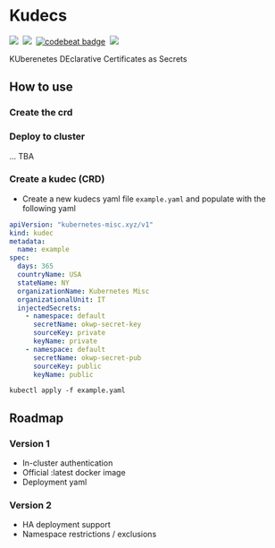 # Kudecs
<img src="https://img.shields.io/badge/Version-v0.2.0-f5bc42">&nbsp;
<a href="https://goreportcard.com/report/github.com/kubernetes-misc/kudecs"><img src="https://goreportcard.com/badge/github.com/kubernetes-misc/kudecs"></a>&nbsp;
<a href="https://codebeat.co/projects/github-com-kubernetes-misc-kudecs-master"><img alt="codebeat badge" src="https://codebeat.co/badges/482ac388-fd64-4e9a-9dcd-f4b280889ad4" /></a>&nbsp;
<a href="https://codeclimate.com/github/kubernetes-misc/kudecs/maintainability"><img src="https://api.codeclimate.com/v1/badges/5930e15ac6ea7c033eb6/maintainability" /></a>


KUberenetes DEclarative Certificates as Secrets<br />

## How to use

### Create the crd

### Deploy to cluster
... TBA

### Create a kudec (CRD)

- Create a new kudecs yaml file `example.yaml` and populate with the following yaml
```yaml
apiVersion: "kubernetes-misc.xyz/v1"
kind: kudec
metadata:
  name: example
spec:
  days: 365
  countryName: USA
  stateName: NY
  organizationName: Kubernetes Misc
  organizationalUnit: IT
  injectedSecrets:
    - namespace: default
      secretName: okwp-secret-key
      sourceKey: private
      keyName: private
    - namespace: default
      secretName: okwp-secret-pub
      sourceKey: public
      keyName: public
```

```shell script
kubectl apply -f example.yaml
```


## Roadmap

### Version 1
- In-cluster authentication
- Official :latest docker image
- Deployment yaml

### Version 2
- HA deployment support
- Namespace restrictions / exclusions




